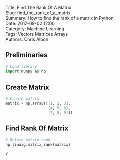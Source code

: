 Title: Find The Rank Of A Matrix  
Slug: find_the_rank_of_a_matrix     
Summary: How to find the rank of a matrix in Python.     
Date: 2017-09-02 12:00  
Category: Machine Learning  
Tags: Vectors Matrices Arrays  
Authors: Chris Albon 

## Preliminaries


```python
# Load library
import numpy as np
```

## Create Matrix


```python
# Create matrix
matrix = np.array([[1, 2, 3],
                   [4, 5, 6],
                   [7, 8, 9]])
```

## Find Rank Of Matrix


```python
# Return matrix rank
np.linalg.matrix_rank(matrix)
```




    2


